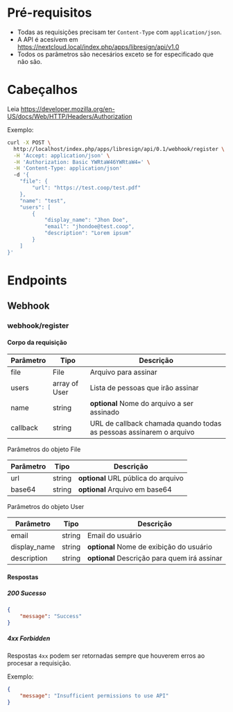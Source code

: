 # Pré-requisitos

- Todas as requisições precisam ter `Content-Type` com `application/json`.
- A API é acesívem em https://nextcloud.local/index.php/apps/libresign/api/v1.0
- Todos os parâmetros são necesários exceto se for especificado que não são.

# Cabeçalhos

Leia https://developer.mozilla.org/en-US/docs/Web/HTTP/Headers/Authorization

Exemplo:

```bash
curl -X POST \
  http://localhost/index.php/apps/libresign/api/0.1/webhook/register \
  -H 'Accept: application/json' \
  -H 'Authorization: Basic YWRtaW46YWRtaW4=' \
  -H 'Content-Type: application/json'
  -d '{
	"file": {
		"url": "https://test.coop/test.pdf"
	},
	"name": "test",
	"users": [
		{
			"display_name": "Jhon Doe",
			"email": "jhondoe@test.coop",
			"description": "Lorem ipsum"
		}
	]
}'
```

# Endpoints

## Webhook

### webhook/register

#### Corpo da requisição

| Parâmetro | Tipo          | Descrição                                                           |
| --------- | ------------- | ------------------------------------------------------------------- |
| file      | File          | Arquivo para assinar                                                |
| users     | array of User | Lista de pessoas que irão assinar                                   |
| name      | string        | **optional** Nome do arquivo a ser assinado                         |
| callback  | string        | URL de callback chamada quando todas as pessoas assinarem o arquivo |

Parâmetros do objeto File

| Parâmetro | Tipo   | Descrição                           |
| --------- | ------ | ----------------------------------- |
| url       | string | **optional** URL pública do arquivo |
| base64    | string | **optional** Arquivo em base64      |

Parâmetros do objeto User

| Parâmetro    | Tipo   | Descrição                                    |
| ------------ | ------ | -------------------------------------------- |
| email        | string | Email do usuário                             |
| display_name | string | **optional** Nome de exibição do usuário     |
| description  | string | **optional** Descrição para quem irá assinar |

#### Respostas

##### 200 Sucesso

```json
{
    "message": "Success"
}
```

##### 4xx Forbidden

Respostas `4xx` podem ser retornadas sempre que houverem erros ao procesar a requisição.

Exemplo:
```json
{
    "message": "Insufficient permissions to use API"
}
```